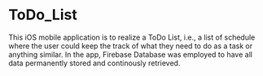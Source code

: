# ToDo_List

This iOS mobile application is to realize a ToDo List, i.e., a list of schedule where the user could keep the track of what they need to do as a task or anything similar. In the app, Firebase Database was employed to have all data permanently stored and continously retrieved.
